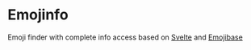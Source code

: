 # Emojinfo

Emoji finder with complete info access based on [Svelte](https://svelte.dev/) and [Emojibase](https://milesj.gitbook.io/emojibase/)
